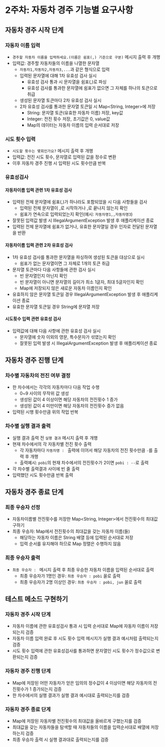 # 2주차: 자동차 경주 기능별 요구사항
## 자동차 경주 시작 단계
### 자동차 이름 입력
* `경주할 자동차 이름을 입력하세요.(이름은 쉼표(,) 기준으로 구분)` 메시지 출력 후 개행
* 입력값: 경주할 자동차들의 이름을 나열한 문자열
  * `자동자1,자동차2,자동차3,...`과 같은 형식으로 입력
  * 입력된 문자열에 대해 1차 유효성 검사 실시
    * 유효성 검사 통과 시 문자열을 쉼표(,)로 파싱
    * 유효성 검사를 통과한 문자열에 쉼표가 없으면 그 자체를 하나의 토큰으로 취급
  * 생성된 문자열 토큰마다 2차 유효성 검사 실시
  * 2차 유효성 검사를 통과한 문자열 토큰일 시 Map<String, Integer>에 저장
    * String: 문자열 토큰(유효한 자동차 이름) 저장, key값
    * Integer: 전진 횟수 저장, 초기값은 0, value값
    * Map의 데이터는 자동차 이름의 입력 순서대로 저장

### 시도 횟수 입력
* `시도할 횟수는 몇회인가요?` 메시지 출력 후 개행
* 입력값: 전진 시도 횟수, 문자열로 입력된 값을 정수로 변환
* 이후 자동차 경주 진행 시 입력된 시도 횟수만큼 반복

### 유효성검사
#### 자동차이름 입력 관련 1차 유효성 검사
* 입력된 전체 문자열에 쉼표(,)가 하나라도 포함되었을 시 다음 사항들을 검사
  * 입력된 전체 문자열이 ,로 시작하거나 ,로 끝나지 않는지 확인
  * 쉼표가 연속으로 입력되었는지 확인(예시: `자동차명1,,자동차명3`)
* 잘못된 입력값 발생 시 IllegalArgumentException 발생 후 애플리케이션 종료
* 입력된 전체 문자열에 쉼표가 없거나, 유효한 문자열일 경우 인자로 전달된 문자열을 반환
#### 자동차이름 입력 관련 2차 유효성 검사
* 1차 유효성 검사를 통과한 문자열을 파싱하여 생성된 토큰을 대상으로 실시
  * 쉼표가 없는 문자열이면 그 자체로 1개의 토큰 취급
* 문자열 토큰마다 다음 사항들에 관한 검사 실시
  * 빈 문자열인지 아닌지 확인
  * 빈 문자열이 아니면 문자열의 길이가 최소 1글자, 최대 5글자인지 확인
  * Map에 저장되지 않은 새로운 자동차 이름인지 확인
* 유효하지 않은 문자열 토큰일 경우 IllegalArgumentException 발생 후 애플리케이션 종료
* 유효한 문자열 토큰일 경우 String에 문자열 저장
#### 시도횟수 입력 관련 유효성 검사
* 입력값에 대해 다음 사항에 관한 유효성 검사 실시
  * 문자열에 숫자 이외의 영문, 특수문자가 섞였는지 확인
  * 잘못된 입력 발생 시 IllegalArgumentException 발생 후 애플리케이션 종료

  
## 자동차 경주 진행 단계
### 차수별 자동차의 전진 여부 결정
* 한 차수에서는 각각의 자동차마다 다음 작업 수행
  * 0~9 사이의 무작위 값 생성
  * 생성된 값이 4 이상이면 해당 자동차의 전진횟수 1 증가
  * 생성된 값이 4 미만이면 해당 자동차의 전진횟수 증가 없음
* 입력된 시행 횟수만큼 위의 작업 반복

### 차수별 실행 결과 출력
* 실행 결과 출력 전 `실행 결과` 메시지 출력 후 개행
* 현재 차수에서의 각 자동차별 전진 횟수 출력
  * 각 자동차마다 `자동차명 : ` 출력에 이어서 해당 자동차의 전진 횟수만큼 `-`를 출력 후 개행
  * 출력예시: `pobi`의 현재 차수에서의 전진횟수가 2이면 `pobi : --`로 출력
* 각 차수별 출력결과 사이에 빈 줄 출력
* 입력했던 시도 횟수만큼 반복 출력


## 자동차 경주 종료 단계
### 최종 우승자 선정
* 자동차이름별 전진횟수를 저장한 Map<String, Integer>에서 전진횟수의 최대값 구하기
* 최종 우승자: Map에서 전진횟수의 최대값을 갖는 자동차 이름(들)
  * 해당하는 자동차 이름은 String 배열 등에 입력된 순서대로 저장
  * 입력 순서를 유지해야 하므로 Map 정렬은 수행하지 않음

### 최종 우승자 출력
* `최종 우승자 : ` 메시지 출력 후 최종 우승한 자동차 이름을 입력된 순서대로 출력
  * 최종 우승자가 1명인 경우: `최종 우승자 : pobi` 꼴로 출력
  * 최종 우승자가 2명 이상인 경우: `최종 우승자 : pobi, jun` 꼴로 출력


## 테스트 메소드 구현하기
### 자동차 경주 시작 단계
* 자동차 이름에 관한 유효성검사 통과 시 입력 순서대로 Map에 자동차 이름이 저장되는지 검증
* 자동차 이름 입력 완료 후 시도 횟수 입력 메시지가 실행 결과 예시처럼 출력되는지 검증
* 시도 횟수 입력에 관한 유효성검사를 통과하면 문자열인 시도 횟수가 정수값으로 변환되는지 검증

### 자동차 경주 진행 단계
* Map에 저장된 어떤 자동차가 얻은 임의의 정수값이 4 이상이면 해당 자동차의 전진횟수가 1 증가되는지 검증
* 한 차수에서의 실행 결과가 실행 결과 예시대로 출력되는지를 검증

### 자동차 경주 종료 단계
* Map에 저장된 자동차별 전진횟수의 최대값을 올바르게 구했는지를 검증
* 최대값을 갖는 자동차들을 탐색할 때 자동차들의 이름을 입력순서대로 배열에 저장하는지 검증
* 최종 우승자 출력 시 실행 결과대로 출력되는지를 검증